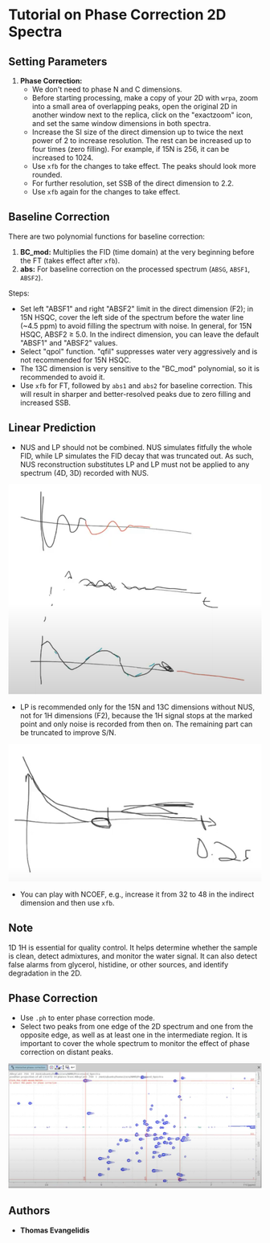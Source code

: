 # Tutorial on Phase Correction 2D Spectra

## Setting Parameters

1. **Phase Correction:**
   - We don't need to phase N and C dimensions.
   - Before starting processing, make a copy of your 2D with `wrpa`, zoom into a small area of overlapping peaks, open the original 2D in another window next to the replica, click on the "exactzoom" icon, and set the same window dimensions in both spectra.
   - Increase the SI size of the direct dimension up to twice the next power of 2 to increase resolution. The rest can be increased up to four times (zero filling). For example, if 15N is 256, it can be increased to 1024.
   - Use `xfb` for the changes to take effect. The peaks should look more rounded.
   - For further resolution, set SSB of the direct dimension to 2.2.
   - Use `xfb` again for the changes to take effect.

## Baseline Correction

There are two polynomial functions for baseline correction:
1. **BC_mod:** Multiplies the FID (time domain) at the very beginning before the FT (takes effect after `xfb`).
2. **abs:** For baseline correction on the processed spectrum (`ABSG`, `ABSF1`, `ABSF2`).

Steps:
- Set left "ABSF1" and right "ABSF2" limit in the direct dimension (F2); in 15N HSQC, cover the left side of the spectrum before the water line (~4.5 ppm) to avoid filling the spectrum with noise. In general, for 15N HSQC, ABSF2 ≥ 5.0. In the indirect dimension, you can leave the default "ABSF1" and "ABSF2" values.
- Select "qpol" function. "qfil" suppresses water very aggressively and is not recommended for 15N HSQC.
- The 13C dimension is very sensitive to the "BC_mod" polynomial, so it is recommended to avoid it.
- Use `xfb` for FT, followed by `abs1` and `abs2` for baseline correction. This will result in sharper and better-resolved peaks due to zero filling and increased SSB.

## Linear Prediction

- NUS and LP should not be combined. NUS simulates fitfully the whole FID, while LP simulates the FID decay that was truncated out. As such, NUS reconstruction substitutes LP and LP must not be applied to any spectrum (4D, 3D) recorded with NUS.

![Linear Prediction vs NUS](images/Linear_Prediction_vs_NUS.png)

- LP is recommended only for the 15N and 13C dimensions without NUS, not for 1H dimensions (F2), because the 1H signal stops at the marked point and only noise is recorded from then on. The remaining part can be truncated to improve S/N.

![1H Signal Recording](images/1H_signal_recording.png)

- You can play with NCOEF, e.g., increase it from 32 to 48 in the indirect dimension and then use `xfb`.

## Note

1D 1H is essential for quality control. It helps determine whether the sample is clean, detect admixtures, and monitor the water signal. It can also detect false alarms from glycerol, histidine, or other sources, and identify degradation in the 2D.

## Phase Correction

- Use `.ph` to enter phase correction mode.
- Select two peaks from one edge of the 2D spectrum and one from the opposite edge, as well as at least one in the intermediate region. It is important to cover the whole spectrum to monitor the effect of phase correction on distant peaks.

![2D Peak Selection](./images/2D_peak_selection.png)

## Authors

- **Thomas Evangelidis**
